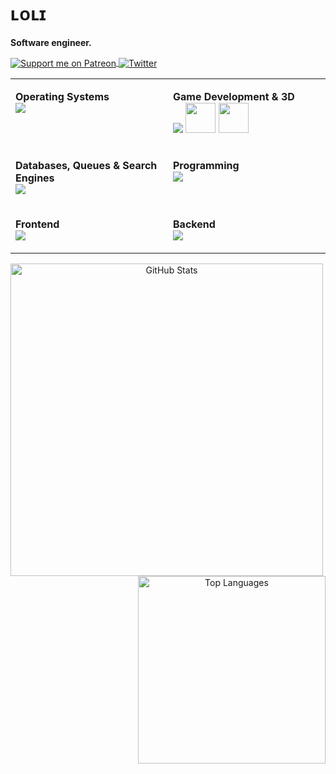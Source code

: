 # ʟᴏʟɪ 
<b>Software engineer.</b>
<p>
  <a href="https://patreon.com/e1on">
    <img src="https://img.shields.io/endpoint.svg?url=https%3A%2F%2Fshieldsio-patreon.vercel.app%2Fapi%3Fusername%3De1on%26type%3Dpatrons&style=for-the-badge" align="center" alt="Support me on Patreon" />
  </a>
  <a href="https://twitter.com/loli_e1on">
    <img src="https://img.shields.io/badge/Twitter-1DA1F2?style=for-the-badge&logo=twitter&logoColor=white" align="center" alt="Twitter" />
  </a>
</p>

<table align="center" style="border:none;">
  <tr>
    <td valign="top" width="50%">
      <p><strong>Operating Systems</strong><br>
      <a href="#"><img src="https://skillicons.dev/icons?i=linux,aws,docker,git,nginx" /></a></p>
    </td>
    <td valign="top" width="50%">
      <p><strong>Game Development & 3D</strong><br>
      <a href="#"><img src="https://skillicons.dev/icons?i=unreal,unity,blender" /></a>
      <a href="#"><img width="48" src="https://github.com/user-attachments/assets/1938d10c-49ce-498a-9a1c-e851cc6ddd7e"></a>
      <a href="#"><img width="48" src="https://github.com/user-attachments/assets/ae9f3bb8-cd53-4318-9926-68353beed8b8"></a>
      </p>
    </td>
  </tr>

  <tr>
    <td valign="top" width="50%">
      <p><strong>Databases, Queues & Search Engines</strong><br>
      <a href="#"><img src="https://skillicons.dev/icons?i=postgresql,mongodb,mysql,redis,sqlite,elasticsearch,kafka,rabbitmq" /></a></p>
    </td>
    <td valign="top" width="50%">
      <p><strong>Programming</strong><br>
      <a href="#"><img src="https://skillicons.dev/icons?i=golang,cpp,cs,nodejs,ts,php,githubactions" /></a></p>
    </td>
  </tr>

  <tr>
    <td valign="top" width="50%">
      <p><strong>Frontend</strong><br>
      <a href="#"><img src="https://skillicons.dev/icons?i=vue,react,solidjs,svelte,electron" /></a></p>
    </td>
    <td valign="top" width="50%">
      <p><strong>Backend</strong><br>
      <a href="#"><img src="https://skillicons.dev/icons?i=php,nodejs,nest,express,symfony,laravel" /></a></p>
    </td>
  </tr>
</table>

<p align="center">
  <a href="#"><img src="https://github-readme-stats.vercel.app/api?username=LoliE1ON&show_icons=true&theme=dark&hide_title=true&include_all_commits=true&count_private=true" alt="GitHub Stats" width="500" align="left"/></a>
  <a href="#"><img src="https://github-readme-stats.vercel.app/api/top-langs/?username=LoliE1ON&layout=compact&theme=dark&langs_count=100" alt="Top Languages" width="300" align="right"/></a>
</p>
